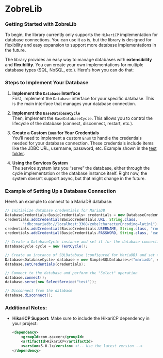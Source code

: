 # ZobreLib

### **Getting Started with ZobreLib**

To begin, the library currently only supports the `HikariCP` implementation for database connections. You can use it as is, but the library is designed for flexibility and easy expansion to support more database implementations in the future.

The library provides an easy way to manage databases with **extensibility** and **flexibility**. You can create your own implementations for multiple database types (SQL, NoSQL, etc.). Here's how you can do that:

### Steps to Implement Your Database

1. **Implement the `Database` Interface**  
   First, implement the `Database` interface for your specific database. This is the main interface that manages your database connection.

2. **Implement the `BaseDatabaseCycle`**  
   Then, implement the `BaseDatabaseCycle`. This allows you to control the lifecycle of the database (connect, disconnect, restart, etc.).

3. **Create a Custom `Enum` for Your Credentials**  
   You’ll need to implement a custom `Enum` to handle the credentials needed for your database connection. These credentials include items like the JDBC URL, username, password, etc. Example shown in the [test folder](https://github.com/a8kj7sea/zobrelib/blob/main/test/BasicCredentials.java).

4. **Using the Services System**  
   The service system lets you “serve” the database, either through the cycle implementation or the database instance itself. Right now, the system doesn’t support async, but that might change in the future.

### Example of Setting Up a Database Connection

Here’s an example to connect to a MariaDB database:

```java
// Initialize database credentials for MariaDB
DatabaseCredentials<BasicCredentials> credentials = new DatabaseCredentialsImpl<>();
credentials.addCredential(BasicCredentials.URL, String.class,
        "jdbc:mariadb://localhost:3308/zobe?characterEncoding=latin1");
credentials.addCredential(BasicCredentials.USERNAME, String.class, "root");
credentials.addCredential(BasicCredentials.PASSWORD, String.class, "easypass");

// Create a DatabaseCycle instance and set it for the database connection
DatabaseCycle cycle = new TestCycle();

// Create an instance of SQLDatabase (configured for MariaDB) and set the credentials
Database<DatabaseCycle> database = new SimpleSQLDatabase<>("mariadb", cycle);
database.setCredentials(credentials);

// Connect to the database and perform the "Select" operation
database.connect();
database.serve(new SelectService("test"));

// Disconnect from the database
database.disconnect();
```

### Additional Notes:

- **HikariCP Support:** Make sure to include the HikariCP dependency in your project:
  
  ```xml
  <dependency>
      <groupId>com.zaxxer</groupId>
      <artifactId>HikariCP</artifactId>
      <version>5.0.1</version> <!-- Use the latest version -->
  </dependency>
  ```

